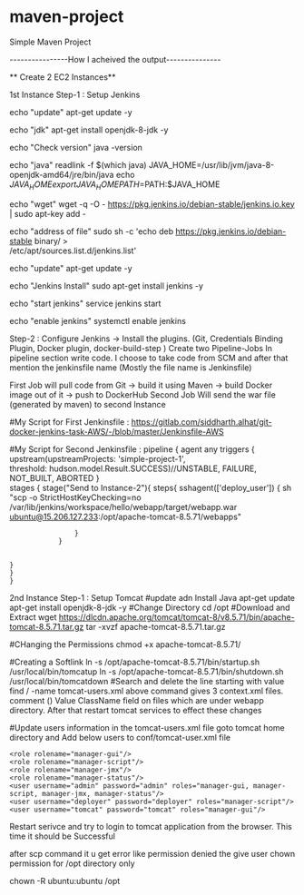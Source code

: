 # maven-project

Simple Maven Project

----------------How I acheived the output---------------

** Create 2 EC2 Instances**

1st Instance
Step-1 : Setup Jenkins

echo "update"
apt-get update -y

echo "jdk"
apt-get install openjdk-8-jdk -y

echo "Check version"
java -version

echo "java"
readlink -f $(which java)
JAVA_HOME=/usr/lib/jvm/java-8-openjdk-amd64/jre/bin/java
echo $JAVA_HOME
export JAVA_HOME
PATH=$PATH:$JAVA_HOME

echo "wget"
wget -q -O - https://pkg.jenkins.io/debian-stable/jenkins.io.key | sudo apt-key add -

echo "address of file"
 sudo sh -c 'echo deb https://pkg.jenkins.io/debian-stable binary/ > \
    /etc/apt/sources.list.d/jenkins.list'
    
echo "update"
apt-get update -y

echo "Jenkins Install"
 sudo apt-get install jenkins -y

echo "start jenkins"
service jenkins start

echo "enable jenkins"
systemctl enable jenkins

Step-2 : Configure Jenkins
-> Install the plugins. (Git, Credentials Binding Plugin, Docker plugin, docker-build-step )
 Create two Pipeline-Jobs  In pipeline section write code. I choose to take code from SCM and after that mention the jenkinsfile name (Mostly the file name is Jenkinsfile)

 First Job will pull code from Git -> build it using Maven -> build Docker image out of it -> push to DockerHub
 Second Job Will send the war file (generated by maven) to second Instance

#My Script for First Jenkinsfile : https://gitlab.com/siddharth.alhat/git-docker-jenkins-task-AWS/-/blob/master/Jenkinsfile-AWS

#My Script for Second Jenkinsfile : 
	pipeline
	{
	agent any 
	triggers {
			upstream(upstreamProjects: 'simple-project-1', 			
			threshold: hudson.model.Result.SUCCESS)//UNSTABLE, FAILURE, NOT_BUILT, ABORTED
		}	
	stages
	{
		stage("Send to Instance-2"){
				steps{
				sshagent(['deploy_user']) {
					sh "scp -o StrictHostKeyChecking=no /var/lib/jenkins/workspace/hello/webapp/target/webapp.war ubuntu@15.206.127.233:/opt/apache-tomcat-8.5.71/webapps"
					
					}
				}

		
	}
	}
	}



2nd Instance
Step-1 : Setup Tomcat
#update adn Install Java
apt-get update
apt-get install openjdk-8-jdk -y
#Change Directory
cd /opt
#Download and Extract
wget https://dlcdn.apache.org/tomcat/tomcat-8/v8.5.71/bin/apache-tomcat-8.5.71.tar.gz
tar -xvzf apache-tomcat-8.5.71.tar.gz 

#CHanging the Permissions
chmod +x apache-tomcat-8.5.71/

#Creating a Softlink 
ln -s /opt/apache-tomcat-8.5.71/bin/startup.sh /usr/local/bin/tomcatup
ln -s /opt/apache-tomcat-8.5.71/bin/shutdown.sh /usr/local/bin/tomcatdown
#Search and delete the line starting with value
find / -name  tomcat-users.xml
above command gives 3 context.xml files. comment () Value ClassName field on files which are under webapp directory. After that restart tomcat services to effect these changes

#Update users information in the tomcat-users.xml file goto tomcat home directory and Add below users to conf/tomcat-user.xml file

	<role rolename="manager-gui"/>
	<role rolename="manager-script"/>
	<role rolename="manager-jmx"/>
	<role rolename="manager-status"/>
	<user username="admin" password="admin" roles="manager-gui, manager-script, manager-jmx, manager-status"/>
	<user username="deployer" password="deployer" roles="manager-script"/>
	<user username="tomcat" password="tomcat" roles="manager-gui"/>
Restart serivce and try to login to tomcat application from the browser. This time it should be Successful

after scp command it u get error like permission denied the give user chown permission for /opt directory only

chown -R ubuntu:ubuntu /opt









